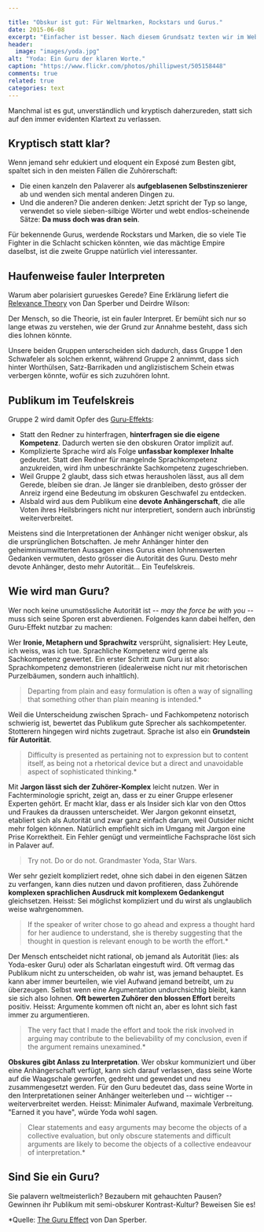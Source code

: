 ```yaml
---

title: "Obskur ist gut: Für Weltmarken, Rockstars und Gurus."
date: 2015-06-08
excerpt: "Einfacher ist besser. Nach diesem Grundsatz texten wir im Web. Aber: Für manche lohnt es sich kompliziert zu kommunizieren."
header:
  image: "images/yoda.jpg"
alt: "Yoda: Ein Guru der klaren Worte."
caption: "https://www.flickr.com/photos/phillipwest/505158448"
comments: true
related: true
categories: text
---
```


Manchmal ist es gut, unverständlich und kryptisch daherzureden, statt sich auf den immer evidenten Klartext zu verlassen.

## Kryptisch statt klar?

Wenn jemand sehr edukiert und eloquent ein Exposé zum Besten gibt, spaltet sich in den meisten Fällen die Zuhörerschaft: 

- Die einen kanzeln den Palaverer als **aufgeblasenen Selbstinszenierer** ab und wenden sich mental anderen Dingen zu.
- Und die anderen? Die anderen denken: Jetzt spricht der Typ so lange, verwendet so viele sieben-silbige Wörter und webt endlos-scheinende Sätze: **Da muss doch was dran sein**.

Für bekennende Gurus, werdende Rockstars und Marken, die so viele Tie Fighter in die Schlacht schicken könnten, wie das mächtige Empire daselbst, ist die zweite Gruppe natürlich viel interessanter.

## Haufenweise fauler Interpreten

Warum aber polarisiert gurueskes Gerede? Eine Erklärung liefert die [Relevance Theory](http://en.wikipedia.org/wiki/Relevance_theory) von Dan Sperber und Deirdre Wilson: 

Der Mensch, so die Theorie, ist ein fauler Interpret. Er bemüht sich nur so lange etwas zu verstehen, wie der Grund zur Annahme besteht, dass sich dies lohnen könnte.

Unsere beiden Gruppen unterscheiden sich dadurch, dass Gruppe 1 den Schwafeler als solchen erkennt, während Gruppe 2 annimmt, dass sich hinter Worthülsen, Satz-Barrikaden und anglizistischem Schein etwas verbergen könnte, wofür es sich zuzuhören lohnt. 

## Publikum im Teufelskreis

Gruppe 2 wird damit Opfer des [Guru-Effekts](http://www.dan.sperber.fr/wp-content/uploads/guru-effect.pdf):

- Statt den Redner zu hinterfragen, **hinterfragen sie die eigene Kompetenz**. Dadurch werten sie den obskuren Orator implizit auf.
- Komplizierte Sprache wird als Folge **unfassbar komplexer Inhalte** gedeutet. Statt den Redner für mangelnde Sprachkompetenz anzukreiden, wird ihm unbeschränkte Sachkompetenz zugeschrieben.
- Weil Gruppe 2 glaubt, dass sich etwas herausholen lässt, aus all dem Gerede, bleiben sie dran. Je länger sie dranbleiben, desto grösser der Anreiz irgend eine Bedeutung im obskuren Geschwafel zu entdecken. 
- Alsbald wird aus dem Publikum eine **devote Anhängerschaft**, die alle Voten ihres Heilsbringers nicht nur interpretiert, sondern auch inbrünstig weiterverbreitet.

Meistens sind die Interpretationen der Anhänger nicht weniger obskur, als die ursprünglichen Botschaften. Je mehr Anhänger hinter den geheimnisumwitterten Aussagen eines Gurus einen lohnenswerten Gedanken vermuten, desto grösser die Autorität des Guru. Desto mehr devote Anhänger, desto mehr Autorität... Ein Teufelskreis.


## Wie wird man Guru?

Wer noch keine unumstössliche Autorität ist -- *may the force be with you* -- muss sich seine Sporen erst abverdienen. Folgendes kann dabei helfen, den Guru-Effekt nutzbar zu machen:

Wer **Ironie, Metaphern und Sprachwitz** versprüht, signalisiert: Hey Leute, ich weiss, was ich tue. Sprachliche Kompetenz wird gerne als Sachkompetenz gewertet. Ein erster Schritt zum Guru ist also: Sprachkompetenz demonstrieren (idealerweise nicht nur mit rhetorischen Purzelbäumen, sondern auch inhaltlich).

> Departing from plain and easy formulation is often a way of signalling that something other than plain meaning is intended.*

Weil die Unterscheidung zwischen Sprach- und Fachkompetenz notorisch schwierig ist, bewertet das Publikum gute Sprecher als sachkompetenter. Stotterern hingegen wird nichts zugetraut. Sprache ist also ein **Grundstein für Autorität**.

> Difficulty is presented as pertaining not to expression but to content itself, as being not a rhetorical device but a direct and unavoidable aspect of sophisticated thinking.*

Mit **Jargon lässt sich der Zuhörer-Komplex** leicht nutzen. Wer in Fachterminologie spricht, zeigt an, dass er zu einer Gruppe erlesener Experten gehört. Er macht klar, dass er als Insider sich klar von den Ottos und Fraukes da draussen unterscheidet. Wer Jargon gekonnt einsetzt, etabliert sich als Autorität und zwar ganz einfach darum, weil Outsider nicht mehr folgen können. Natürlich empfiehlt sich im Umgang mit Jargon eine Prise Korrektheit. Ein Fehler genügt und vermeintliche Fachsprache löst sich in Palaver auf.

> Try not. Do or do not. Grandmaster Yoda, Star Wars.

Wer sehr gezielt kompliziert redet, ohne sich dabei in den eigenen Sätzen zu verfangen, kann dies nutzen und davon profitieren, dass Zuhörende **komplexen sprachlichen Ausdruck mit komplexem Gedankengut** gleichsetzen. Heisst: Sei möglichst kompliziert und du wirst als unglaublich weise wahrgenommen.

> If the speaker of writer chose to go ahead and express a thought hard for her audience to understand, she is thereby suggesting that the thought in question is relevant enough to be worth the effort.*

Der Mensch entscheidet nicht rational, ob jemand als Autorität (lies: als Yoda-esker Guru) oder als Scharlatan eingestuft wird. Oft vermag das Publikum nicht zu unterscheiden, ob wahr ist, was jemand behauptet. Es kann aber immer beurteilen, wie viel Aufwand jemand betreibt, um zu überzeugen. Selbst wenn eine Argumentation undurchsichtig bleibt, kann sie sich also lohnen. **Oft bewerten Zuhörer den blossen Effort** bereits positiv. Heisst: Argumente kommen oft nicht an, aber es lohnt sich fast immer zu argumentieren.

> The very fact that I made the effort and took the risk involved in arguing may contribute to the believability of my conclusion, even if the argument remains unexamined.*

**Obskures gibt Anlass zu Interpretation**. Wer obskur kommuniziert und über eine Anhängerschaft verfügt, kann sich darauf verlassen, dass seine Worte auf die Waagschale geworfen, gedreht und gewendet und neu zusammengesetzt werden. Für den Guru bedeutet das, dass seine Worte in den Interpretationen seiner Anhänger weiterleben und -- wichtiger -- weiterverbreitet werden. Heisst: Minimaler Aufwand, maximale Verbreitung. "Earned it you have", würde Yoda wohl sagen. 

> Clear statements and easy arguments may become the objects of a collective evaluation, but only obscure statements and difficult arguments are likely to become the objects of a collective endeavour of interpretation.*

## Sind Sie ein Guru?

Sie palavern weltmeisterlich? Bezaubern mit gehauchten Pausen? Gewinnen ihr Publikum mit semi-obskurer Kontrast-Kultur? Beweisen Sie es!

*Quelle: [The Guru Effect](http://www.dan.sperber.fr/wp-content/uploads/guru-effect.pdf) von Dan Sperber.
